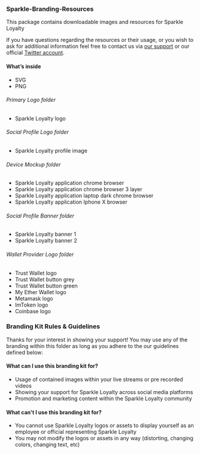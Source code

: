 ### Sparkle-Branding-Resources
This package contains downloadable images and resources for Sparkle Loyalty 

If you have questions regarding the resources or their usage, or you wish to ask for additional information feel free to contact us via [our support](https://t.me/Sparklemobile) or our official [Twitter account](https://twitter.com/Sparkletoken).

#### What’s inside
* SVG 
* PNG  

###### Primary Logo folder
* Sparkle Loyalty logo

###### Social Profile Logo folder
* Sparkle Loyalty profile image 

###### Device Mockup folder
* Sparkle Loyalty application chrome browser 
* Sparkle Loyalty application chrome browser 3 layer
* Sparkle Loyalty application laptop dark chrome browser 
* Sparkle Loyalty application Iphone X browser

###### Social Profile Banner folder
* Sparkle Loyalty banner 1 
* Sparkle Loyalty banner 2 

###### Wallet Provider Logo folder
* Trust Wallet logo 
* Trust Wallet button grey 
* Trust Wallet button green 
* My Ether Wallet logo 
* Metamask logo 
* ImToken logo 
* Coinbase logo 



### Branding Kit Rules & Guidelines
Thanks for your interest in showing your support! You may use any of the branding within this folder as long as you adhere to the our guidelines defined below:

#### What can I use this branding kit for?
* Usage of contained images within your live streams or pre recorded videos
* Showing your support for Sparkle Loyalty across social media platforms
* Promotion and marketing content within the Sparkle Loyalty community

#### What can't I use this branding kit for?

* You cannot use Sparkle Loyalty logos or assets to display yourself as an employee or official representing Sparkle Loyalty
* You may not modify the logos or assets in any way (distorting, changing colors, changing text, etc)
